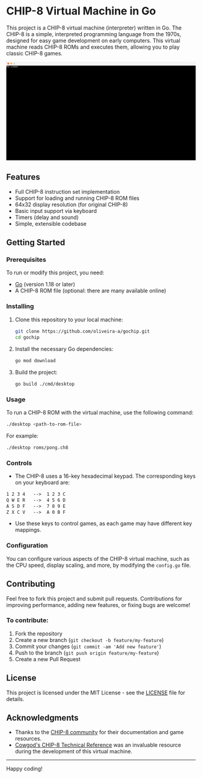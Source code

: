# CHIP-8 Virtual Machine in Go

This project is a CHIP-8 virtual machine (interpreter) written in Go. The CHIP-8 is a simple, interpreted programming language from the 1970s, designed for easy game development on early computers. This virtual machine reads CHIP-8 ROMs and executes them, allowing you to play classic CHIP-8 games.

<img src="./gochip.gif" alt="Space invaders playing on chip 8" loop=infinite>

## Features

- Full CHIP-8 instruction set implementation
- Support for loading and running CHIP-8 ROM files
- 64x32 display resolution (for original CHIP-8)
- Basic input support via keyboard
- Timers (delay and sound)
- Simple, extensible codebase

## Getting Started

### Prerequisites

To run or modify this project, you need:

- [Go](https://golang.org/dl/) (version 1.18 or later)
- A CHIP-8 ROM file (optional: there are many available online)

### Installing

1. Clone this repository to your local machine:
   ```bash
   git clone https://github.com/oliveira-a/gochip.git
   cd gochip
   ```

2. Install the necessary Go dependencies:
   ```bash
   go mod download
   ```

3. Build the project:
   ```bash
   go build ./cmd/desktop
   ```

### Usage

To run a CHIP-8 ROM with the virtual machine, use the following command:

```bash
./desktop <path-to-rom-file>
```

For example:

```bash
./desktop roms/pong.ch8
```

### Controls

- The CHIP-8 uses a 16-key hexadecimal keypad. The corresponding keys on your keyboard are:

```
1 2 3 4   -->  1 2 3 C
Q W E R   -->  4 5 6 D
A S D F   -->  7 8 9 E
Z X C V   -->  A 0 B F
```

- Use these keys to control games, as each game may have different key mappings.

### Configuration

You can configure various aspects of the CHIP-8 virtual machine, such as the CPU speed, display scaling, and more, by modifying the `config.go` file.

## Contributing

Feel free to fork this project and submit pull requests. Contributions for improving performance, adding new features, or fixing bugs are welcome!

### To contribute:

1. Fork the repository
2. Create a new branch (`git checkout -b feature/my-feature`)
3. Commit your changes (`git commit -am 'Add new feature'`)
4. Push to the branch (`git push origin feature/my-feature`)
5. Create a new Pull Request

## License

This project is licensed under the MIT License - see the [LICENSE](LICENSE) file for details.

## Acknowledgments

- Thanks to the [CHIP-8 community](https://en.wikipedia.org/wiki/CHIP-8) for their documentation and game resources.
- [Cowgod's CHIP-8 Technical Reference](http://devernay.free.fr/hacks/chip8/C8TECH10.HTM) was an invaluable resource during the development of this virtual machine.

---

Happy coding!


